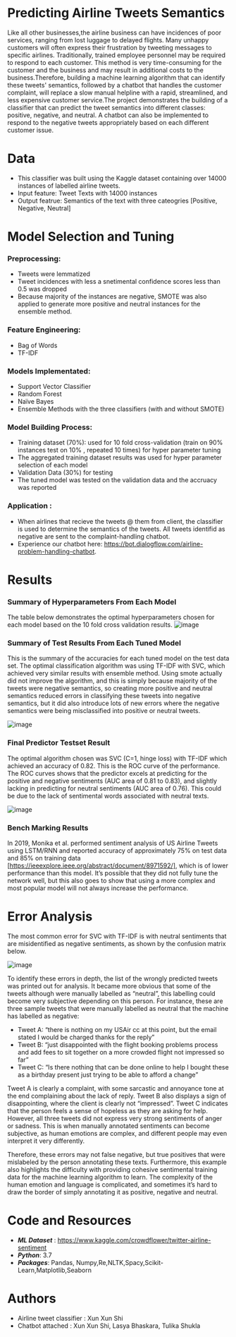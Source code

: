 # Predicting Airline Tweets Semantics
Like all other businesses,the airline business can have incidences of poor services, ranging from lost luggage to delayed flights. Many unhappy customers will often express their frustration by tweeting messages to specific airlines. Traditionally, trained employee personnel may be required to respond to each customer. This method is very time-consuming for the customer and the business and may result in additional costs to the business.Therefore, building a machine learning algorithm that can identify these tweets' semantics, followed by a chatbot that handles the customer complaint, will replace a slow manual helpline with a rapid, streamlined, and less expensive customer service.The project demonstrates the building of a classifier that can predict the tweet semantics into different classes: positive, negative, and neutral. A chatbot can also be implemented to respond to the negative tweets appropriately based on each different customer issue.

# Data 
* This classifier was built using the Kaggle dataset containing over 14000 instances of labelled airline tweets.
* Input feature: Tweet Texts with 14000 instances
* Output featrue: Semantics of the text with three cateogries [Positive, Negative, Neutral]

# Model Selection and Tuning 

### Preprocessing: 
*  Tweets were lemmatized 
*  Tweet incidences with less a snetimental confidence scores less than 0.5 was dropped
*  Because majority of the instances are negative, SMOTE was also applied to generate more positive and neutral instances for the ensemble method. 
### Feature Engineering: 
* Bag of Words 
* TF-IDF 
### Models Implementated: 
*   Support Vector Classifier
*   Random Forest
*   Naïve Bayes
*   Ensemble Methods with the three classifiers  (with and without SMOTE) 
### Model Building Process:
*  Training dataset (70%): used for 10 fold cross-validation (train on 90% instances test on 10% , repeated 10 times) for hyper parameter tuning 
*  The aggregated training dataset results was used for hyper parameter selection of each model 
*  Validation Data (30%) for testing 
*  The tuned model was tested on the validation data and the accruacy was reported 
###  Application : 
*  When airlines that recieve the tweets @ them from client, the classifier is used to determine the semantics of the tweets. All tweets identifid as negative are sent to the complaint-handling chatbot. 
* Experience our chatbot here:  https://bot.dialogflow.com/airline-problem-handling-chatbot.
# Results 

### Summary of Hyperparameters From Each Model
The table below demonstrates the optimal hyperparameters chosen for each model based on the 10 fold cross validation results. 
![image](https://user-images.githubusercontent.com/29676594/115295138-6a0d8700-a127-11eb-973e-1286ce667a6f.png)

### Summary of Test Results From Each Tuned Model 
This is the summary of the accuracies for each tuned model on the test data set.  The optimal classification algorithm was using TF-IDF with SVC, which achieved very similar results with ensemble method. Using smote actually did not improve the algorithm, and this is simply because majority of the tweets were negative semantics, so creating more positive and neutral semantics reduced errors in classifying these tweets into negative semantics, but it did also introduce lots of new errors where the negative semantics were being misclassified into positive or neutral tweets.

![image](https://user-images.githubusercontent.com/29676594/115296341-d76de780-a128-11eb-943e-0d00e6a2cc41.png)

 ###  Final Predictor Testset Result
The optimal algorithm chosen was SVC (C=1, hinge loss) with TF-IDF which achieved an accuracy of 0.82.
This is the ROC curve of the performance. The ROC curves shows that the predictor excels at predicting for the positive and negative sentiments (AUC area of 0.81 to 0.83), and slightly lacking in predicting for neutral sentiments (AUC area of 0.76). This could be due to the lack of sentimental words associated with neutral texts. 

![image](https://user-images.githubusercontent.com/29676594/115300104-93311600-a12d-11eb-9730-3e94e0fae32f.png)


 ### Bench Marking Results 
In 2019, Monika et al.  performed sentiment analysis of US Airline Tweets using LSTM/RNN and reported accuracy of approximately 75% on test data and 85% on training data  [https://ieeexplore.ieee.org/abstract/document/8971592/], which is of lower performance than this model. It’s possible that they did not fully tune the network well, but this also goes to show that using a more complex and most popular model will not always increase the performance. 

# Error Analysis 

The most common error for SVC with TF-IDF is with neutral sentiments that are misidentified as negative sentiments, as shown by the confusion matrix below. 

![image](https://user-images.githubusercontent.com/29676594/115297448-36802c00-a12a-11eb-9317-709c7dc8a685.png)

To identify these errors in depth, the list of the wrongly predicted tweets was printed out for analysis. It became more obvious that some of the tweets although were manually labelled as “neutral”, this labelling could become very subjective depending on this person.
 For instance, these are three sample tweets that were manually labelled as neutral that the machine has labelled as negative: 
-	Tweet A: “there is nothing on my USAir cc at this point, but the email stated I would be charged thanks for the reply” 
-	Tweet B:  “just disappointed with the flight booking problems process and add fees to sit together on a more crowded flight not impressed so far”
-	Tweet C:  “Is there nothing that can be done online to help I bought these as a birthday present just trying to be able to afford a change”

Tweet A is clearly a complaint, with some sarcastic and annoyance tone at the end complaining about the lack of reply. Tweet B also displays a sign of disappointing, where the client is clearly not “impressed”. Tweet C indicates that the person feels a sense of hopeless as they are asking for help. However, all three tweets did not express very strong sentiments of anger or sadness. This is when manually annotated sentiments can become subjective, as human emotions are complex, and different people may even interpret it very differently. 

Therefore, these errors may not false negative, but true positives that were mislabeled by the person annotating these texts. Furthermore, this example also highlights the difficulty with providing cohesive sentimental training data for the machine learning algorithm to learn. The complexity of the human emotion and language is complicated, and sometimes it’s hard to draw the border of simply annotating it as positive, negative and neutral. 

# Code and Resources 
* ***ML Dataset*** :  https://www.kaggle.com/crowdflower/twitter-airline-sentiment 
* ***Python***: 3.7 
* ***Packages***: Pandas, Numpy,Re,NLTK,Spacy,Scikit-Learn,Matplotlib,Seaborn



# Authors
* Airline tweet classifier : Xun Xun Shi
* Chatbot attached : Xun Xun Shi, Lasya Bhaskara, Tulika Shukla

